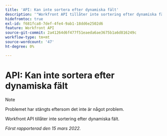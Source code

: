 ```yaml
---
title: 'API: Kan inte sortera efter dynamiska fält'
description: '"Workfront API tillåter inte sortering efter dynamiska fält. '''
hidefromtoc: true
exl-id: f681fca8-7def-4fe4-9ab1-18dd6e2502d6
feature: Workfront API
source-git-commit: 2a41264d6f477f51eaeda6ae3675b1a6d816249c
workflow-type: tm+mt
source-wordcount: '47'
ht-degree: 0%

---
```


# API: Kan inte sortera efter dynamiska fält

<!--Requested article: Article exists to let people know they can't do this.-->

>[!NOTE]
>
>Problemet har stängts eftersom det inte är något problem.

Workfront API tillåter inte sortering efter dynamiska fält.

_Först rapporterad den 15 mars 2022._
